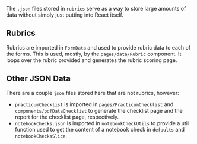 The `.json` files stored in `rubrics` serve as a way to store large amounts of data without simply just putting into React itself.

## Rubrics

Rubrics are imported in `FormData` and used to provide rubric data to each of the forms. This is used, mostly, by the `pages/data/Rubric` component. It loops over the rubric provided and generates the rubric scoring page.

## Other JSON Data

There are a couple `json` files stored here that are not rubrics, however:

- `practicumChecklist` is imported in `pages/PracticumChecklist` and `components/pdfDataChecklist` to generate the checklist page and the report for the checklist page, respectively.
- `notebookChecks.json` is imported in `notebookCheckUtils` to provide a util function used to get the content of a notebook check in `defaults` and `notebookChecksSlice`.
